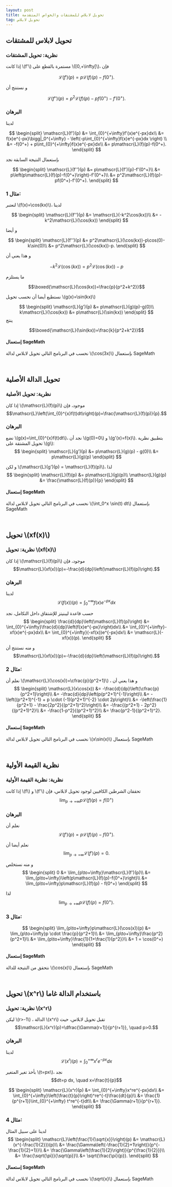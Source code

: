 ```yaml
---
layout: post
title: تحويل لابلاس للمشتقات والخواص المتقدمة
tag: تحويل لابلاس
---
```


## تحويل لابلاس للمشتقات

### نظرية: تحويل المشتقات
إذا كانت \\(f'\\) مستمرة بالقطع على \\([0,+\infty[\\)، فإن

$$\mathscr{L}(f')(p)=p\mathscr{L}(f)(p)-f(0^+).$$

و نستنتج أن

$$\mathscr{L}(f'')(p)=p^2\mathscr{L}(f)(p)-pf(0^+)-f'(0^+).$$

### البرهان
لدينا

$$
\begin{split}
\mathscr{L}(f')(p) &= \int_{0}^{+\infty}f'(x)e^{-px}dx\\
&= f(x)e^{-px}\bigg|_0^{+\infty} - \left(-p\int_{0}^{+\infty}f(x)e^{-px}dx \right) \\
&= -f(0^+) + p\int_{0}^{+\infty}f(x)e^{-px}dx\\
&= p\mathscr{L}(f)(p)-f(0^+).
\end{split}
$$


بإستعمال النتيجة السابقة نجد

$$
\begin{split}
\mathscr{L}(f'')(p) &= p\mathscr{L}(f')(p)-f'(0^+)\\
&= p\left(p\mathscr{L}(f)(p)-f(0^+)\right)-f'(0^+)\\
&= p^2\mathscr{L}(f)(p)-pf(0^+)-f'(0^+).
\end{split}
$$

### مثال 1:
لنعتبر \\(f(x)=\cos(kx)\\)، لدينا

$$
\begin{split}
\mathscr{L}(f'')(p) &= \mathscr{L}(-k^2\cos(kx))\\
&= -k^2\mathscr{L}(\cos(kx))
\end{split}
$$


و أيضا

$$
\begin{split}
\mathscr{L}(f'')(p) &= p^2\mathscr{L}(\cos(kx))-p\cos(0)-k\sin(0)\\
&= p^2\mathscr{L}(\cos(kx))-p.
\end{split}
$$

و هذا يعني أن

$$-k^2\mathscr{L}(\cos(kx))=p^2\mathscr{L}(\cos(kx))-p$$

ما يستلزم 

$$\boxed{\mathscr{L}(\cos(kx))=\frac{p}{p^2+k^2}}$$


نستطيع أيضا أن نحسب تحويل \\(g(x)=\sin(kx)\\)

$$
\begin{split}
\mathscr{L}(g')(p) &= p\mathscr{L}(g)(p)-g(0)\\
k\mathscr{L}(\cos(kx)) &= p\mathscr{L}(\sin(kx))
\end{split}
$$
ينتج

$$\boxed{\mathscr{L}(\sin(kx))=\frac{k}{p^2+k^2}}$$

#### إستعمال SageMath
نحسب في البرنامج التالي تحويل لابلاس لدالة \\(\cos(3x)\\) بإستعمال SageMath

<div class="sage">
  <script type="text/x-sage">
x,s = var("x,s") ### تعريف المتغيرات المستعملة
k = 3  ### يمكن تغيير قيمة k
f = cos(k*x)
%display latex
laplace(f,x,s)
  </script>
</div>

<br>

## تحويل الدالة الأصلية

### نظرية: تحويل الأصلية
إذا كان \\(\mathscr{L}(f)(p)\\) موجود، فإن
$$\mathscr{L}\left(\int_{0}^{x}f(t)dt\right)(p)=\frac{\mathscr{L}(f)(p)}{p}.$$

### البرهان
نضع \\(g(x)=\int_{0}^{x}f(t)dt\\)، نجد أن \\(g(0)=0\\) و \\(g'(x)=f(x)\\). بتطبيق نظرية تحويل المشتقة على \\(g\\):
$$
\begin{split}
\mathscr{L}(g')(p) &= p\mathscr{L}(g)(p) - g(0)\\
&= p\mathscr{L}(g)(p)
\end{split}
$$

و لكن \\(\mathscr{L}(g')(p) = \mathscr{L}(f)(p)\\)، لذا
$$
\begin{split}
\mathscr{L}(f)(p) &= p\mathscr{L}(g)(p)\\
\mathscr{L}(g)(p) &= \frac{\mathscr{L}(f)(p)}{p}
\end{split}
$$

#### إستعمال SageMath
نحسب في البرنامج التالي تحويل لابلاس لدالة \\(\int_0^x \sin(t) dt\\) بإستعمال SageMath
<div class="sage">
  <script type="text/x-sage">
x,s,t = var("x,s,t") ### تعريف المتغيرات المستعملة
f = integrate(sin(t), t, 0, x)  ### تعريف الدالة الأصلية
%display latex
laplace(f,x,s)
  </script>
</div>

<br>

## تحويل \\(xf(x)\\)

### نظرية: تحويل \\(xf(x)\\)
إذا كان \\(\mathscr{L}(f)(p)\\) موجود، فإن
$$\mathscr{L}(xf(x))(p)=-\frac{d}{dp}\left(\mathscr{L}(f)(p)\right).$$

### البرهان
لدينا
$$\mathscr{L}(f(x))(p)=\int_{0}^{+\infty}f(x)e^{-px}dx$$

حسب قاعدة ليبنيتز للإشتقاق داخل التكامل، نجد
$$
\begin{split}
\frac{d}{dp}\left(\mathscr{L}(f)(p)\right) &= \int_{0}^{+\infty}\frac{d}{dp}\left(f(x)e^{-px}\right)dx\\
&= \int_{0}^{+\infty}-xf(x)e^{-px}dx\\
&= \int_{0}^{+\infty}(-xf(x))e^{-px}dx\\
&= \mathscr{L}(-xf(x))(p).
\end{split}
$$

و منه نستنتج أن
$$\mathscr{L}(xf(x))(p)=-\frac{d}{dp}\left(\mathscr{L}(f)(p)\right).$$

### مثال 2:
نعلم أن \\(\mathscr{L}(\cos(x))=\cfrac{p}{p^2+1}\\) ، و هذا يعني أن 
$$
\begin{split}
\mathscr{L}(x\cos(x)) &= -\frac{d}{dp}\left(\cfrac{p}{p^2+1}\right)\\
&= -\frac{d}{dp}\left(p(p^2+1)^{-1}\right)\\
&= -\left((p^2+1)^{-1} + p \cdot (-1)(p^2+1)^{-2} \cdot 2p\right)\\
&= -\left(\frac{1}{p^2+1} - \frac{2p^2}{(p^2+1)^2}\right)\\
&= -\frac{(p^2+1) - 2p^2}{(p^2+1)^2}\\
&= -\frac{1-p^2}{(p^2+1)^2}\\
&= \frac{p^2-1}{(p^2+1)^2}.
\end{split}
$$

#### إستعمال SageMath
نحسب في البرنامج التالي تحويل لابلاس لدالة \\(x\sin(x)\\) بإستعمال SageMath
<div class="sage">
  <script type="text/x-sage">
x,s = var("x,s") ### تعريف المتغيرات المستعملة
f = x*sin(x)  ### يمكن تغيير الدالة
%display latex
laplace(f,x,s)
  </script>
</div>

<br>

## نظرية القيمة الأولية

### نظرية: نظرية القيمة الأولية
إذا كانت \\(f\\) و \\(f'\\) تحققان الشرطين الكافيين لوجود تحويل لابلاس، فإن
$$\lim_{p\to+\infty}p\mathscr{L}(f)(p)=f(0^+)$$

### البرهان
نعلم أن
$$\mathscr{L}(f')(p)=p\mathscr{L}(f)(p)-f(0^+).$$

نعلم أيضا أن
$$\lim_{p\to+\infty}\mathscr{L}(f')(p)=0.$$

و منه نستخلص
$$
\begin{split}
0 &= \lim_{p\to+\infty}\mathscr{L}(f')(p)\\
&= \lim_{p\to+\infty}\left(p\mathscr{L}(f)(p)-f(0^+)\right)\\
&= \lim_{p\to+\infty}p\mathscr{L}(f)(p) - f(0^+)
\end{split}
$$

لذا
$$\lim_{p\to+\infty}p\mathscr{L}(f)(p)=f(0^+).$$

### مثال 3:
$$
\begin{split}
\lim_{p\to+\infty}p\mathscr{L}(\cos(x))(p) &= \lim_{p\to+\infty}p \cdot \frac{p}{p^2+1}\\
&= \lim_{p\to+\infty}\frac{p^2}{p^2+1}\\
&= \lim_{p\to+\infty}\frac{1}{1+\frac{1}{p^2}}\\
&= 1 = \cos(0^+)
\end{split}
$$

#### إستعمال SageMath
نتحقق من النتيجة للدالة \\(\cos(x)\\) بإستعمال SageMath
<div class="sage">
  <script type="text/x-sage">
x,s = var("x,s") ### تعريف المتغيرات المستعملة
f = cos(x)
laplace_f = laplace(f,x,s)
%display latex
print("تحويل لابلاس للدالة cos(x):")
show(laplace_f)
print("حساب النهاية:")
limit_result = limit(s*laplace_f, s, +infinity)
show(limit_result)
  </script>
</div>

<br>

## تحويل \\(x^r\\) باستخدام الدالة غاما

### نظرية: تحويل \\(x^r\\)
ليكن \\(r>-1\\) ، الدالة \\(x^r\\) تقبل تحويل لابلاس، حيث
$$\mathscr{L}(x^r)(p)=\dfrac{\Gamma(r+1)}{p^{r+1}}, \quad p>0.$$

### البرهان
لدينا 
$$\mathscr{L}(x^r)(p)=\int_{0}^{+\infty}x^re^{-px}dx$$

بأخذ تغير المتغير \\(t=px\\)، نجد
$$dt=p dx, \quad x=\frac{t}{p}$$

$$
\begin{split}
\mathscr{L}(x^r)(p) &= \int_{0}^{+\infty}x^re^{-px}dx\\
&= \int_{0}^{+\infty}\left(\frac{t}{p}\right)^re^{-t}\frac{dt}{p}\\
&= \frac{1}{p^{r+1}}\int_{0}^{+\infty} t^re^{-t}dt\\
&= \frac{\Gamma(r+1)}{p^{r+1}}.
\end{split}
$$

### مثال 4:
لدينا على سبيل المثال
$$
\begin{split}
\mathscr{L}\left(\frac{1}{\sqrt{x}}\right)(p) &= \mathscr{L}(x^{-\frac{1}{2}})(p)\\
&= \frac{\Gamma\left(-\frac{1}{2}+1\right)}{p^{-\frac{1}{2}+1}}\\
&= \frac{\Gamma\left(\frac{1}{2}\right)}{p^{\frac{1}{2}}}\\
&= \frac{\sqrt{\pi}}{\sqrt{p}}\\
&= \sqrt{\frac{\pi}{p}}.
\end{split}
$$

#### إستعمال SageMath
نحسب في البرنامج التالي تحويل لابلاس لدالة \\(\sqrt{x}\\) بإستعمال SageMath
<div class="sage">
  <script type="text/x-sage">
x,s = var("x,s") ### تعريف المتغيرات المستعملة
f = sqrt(x)  ### يمكن تغيير الدالة مثل x^(3/2) أو x^(-1/2)
%display latex
laplace(f,x,s)
  </script>
</div>

<script src="https://utteranc.es/client.js"
        repo="bachirmath/bachirmath.github.io"
        issue-term="pathname"
        theme="boxy-light"
        crossorigin="anonymous"
        async>
</script>
